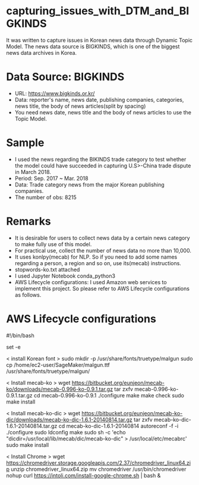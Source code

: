 # capturing_issues_with_DTM_and_BIGKINDS
It was written to capture issues in Korean news data through Dynamic Topic Model. The news data source is BIGKINDS, which is one of the biggest news data archives in Korea.

# Data Source: BIGKINDS
- URL: https://www.bigkinds.or.kr/
- Data: reporter's name, news date, publishing companies, categories, news title, the body of news articles(split by spacing)
- You need news date, news title and the body of news articles to use the Topic Model.

# Sample
- I used the news regarding the BIKINDS trade category to test whether the model could have succeeded in capturing U.S>-China trade dispute in March 2018.
- Period: Sep. 2017 ~ Mar. 2018
- Data: Trade category news from the major Korean publishing companies.
- The number of obs: 8215

# Remarks
- It is desirable for users to collect news data by a certain news category to make fully use of this model.
- For practical use, collect the number of news data no more than 10,000.
- It uses konlpy(mecab) for NLP. So if you need to add some names regarding a person, a region and so on, use its(mecab) instructions.
- stopwords-ko.txt attached
- I used Jupyter Notebook conda_python3
- AWS Lifecycle configurations: I used Amazon web services to implement this project. So please refer to AWS Lifecycle configurations as follows.

# AWS Lifecycle configurations
#!/bin/bash

set -e

< install Korean font >
sudo mkdir -p /usr/share/fonts/truetype/malgun
sudo cp /home/ec2-user/SageMaker/malgun.ttf /usr/share/fonts/truetype/malgun/

< Install mecab-ko >
wget https://bitbucket.org/eunjeon/mecab-ko/downloads/mecab-0.996-ko-0.9.1.tar.gz
tar zxfv mecab-0.996-ko-0.9.1.tar.gz
cd mecab-0.996-ko-0.9.1
./configure
make
make check
sudo make install

< Install mecab-ko-dic >
wget https://bitbucket.org/eunjeon/mecab-ko-dic/downloads/mecab-ko-dic-1.6.1-20140814.tar.gz
tar zxfv mecab-ko-dic-1.6.1-20140814.tar.gz
cd mecab-ko-dic-1.6.1-20140814
autoreconf -f -i
./configure
sudo ldconfig
make
sudo sh -c 'echo "dicdir=/usr/local/lib/mecab/dic/mecab-ko-dic" > /usr/local/etc/mecabrc'
sudo make install

< Install Chrome >
wget https://chromedriver.storage.googleapis.com/2.37/chromedriver_linux64.zip
unzip chromedriver_linux64.zip
mv chromedriver /usr/bin/chromedriver
nohup curl https://intoli.com/install-google-chrome.sh | bash &

